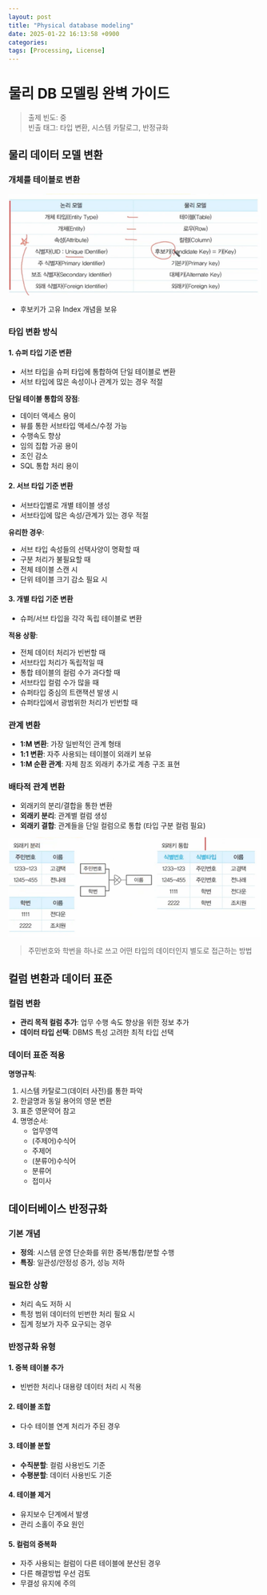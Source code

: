 ```yaml
---
layout: post
title: "Physical database modeling"
date: 2025-01-22 16:13:58 +0900
categories: 
tags: [Processing, License]
---
```


# 물리 DB 모델링 완벽 가이드

> 출제 빈도: 중  
> 빈출 태그: 타입 변환, 시스템 카탈로그, 반정규화

## 물리 데이터 모델 변환

### 개체를 테이블로 변환

![객체를 테이블로 변환](../post_img/250122/tableConverse.png)

* 후보키가 고유 Index 개념을 보유

### 타입 변환 방식

#### 1. 슈퍼 타입 기준 변환
* 서브 타입을 슈퍼 타입에 통합하여 단일 테이블로 변환
* 서브 타입에 많은 속성이나 관계가 있는 경우 적절

**단일 테이블 통합의 장점**:
* 데이터 액세스 용이
* 뷰를 통한 서브타입 액세스/수정 가능
* 수행속도 향상
* 임의 집합 가공 용이
* 조인 감소
* SQL 통합 처리 용이

#### 2. 서브 타입 기준 변환
* 서브타입별로 개별 테이블 생성
* 서브타입에 많은 속성/관계가 있는 경우 적절

**유리한 경우**:
* 서브 타입 속성들의 선택사양이 명확할 때
* 구분 처리가 불필요할 때
* 전체 테이블 스캔 시
* 단위 테이블 크기 감소 필요 시

#### 3. 개별 타입 기준 변환
* 슈퍼/서브 타입을 각각 독립 테이블로 변환

**적용 상황**:
* 전체 데이터 처리가 빈번할 때
* 서브타입 처리가 독립적일 때
* 통합 테이블의 컬럼 수가 과다할 때
* 서브타입 컬럼 수가 많을 때
* 슈퍼타입 중심의 트랜잭션 발생 시
* 슈퍼타입에서 광범위한 처리가 빈번할 때

### 관계 변환
* **1:M 변환**: 가장 일반적인 관계 형태
* **1:1 변환**: 자주 사용되는 테이블이 외래키 보유
* **1:M 순환 관계**: 자체 참조 외래키 추가로 계층 구조 표현

### 배타적 관계 변환
* 외래키의 분리/결합을 통한 변환
* **외래키 분리**: 관계별 컬럼 생성
* **외래키 결합**: 관계들을 단일 컬럼으로 통합 (타입 구분 컬럼 필요)

![주민번호와 학번을 하나로 쓰고 어떤 타입의 데이터인지 별도접근](../post_img/250122/xorkey.png)

> 주민번호와 학번을 하나로 쓰고 어떤 타입의 데이터인지 별도로 접근하는 방법

## 컬럼 변환과 데이터 표준

### 컬럼 변환
* **관리 목적 컬럼 추가**: 업무 수행 속도 향상을 위한 정보 추가
* **데이터 타입 선택**: DBMS 특성 고려한 최적 타입 선택

### 데이터 표준 적용
**명명규칙**:
1. 시스템 카탈로그(데이터 사전)를 통한 파악
2. 한글명과 동일 용어의 영문 변환
3. 표준 영문약어 참고
4. 명명순서:
   * 업무영역
   * (주제어)수식어
   * 주제어
   * (분류어)수식어
   * 분류어
   * 접미사

## 데이터베이스 반정규화

### 기본 개념
* **정의**: 시스템 운영 단순화를 위한 중복/통합/분할 수행
* **특징**: 일관성/안정성 증가, 성능 저하

### 필요한 상황
* 처리 속도 저하 시
* 특정 범위 데이터의 빈번한 처리 필요 시
* 집계 정보가 자주 요구되는 경우

### 반정규화 유형

#### 1. 중복 테이블 추가
* 빈번한 처리나 대용량 데이터 처리 시 적용

#### 2. 테이블 조합
* 다수 테이블 연계 처리가 주된 경우

#### 3. 테이블 분할
* **수직분할**: 컬럼 사용빈도 기준
* **수평분할**: 데이터 사용빈도 기준

#### 4. 테이블 제거
* 유지보수 단계에서 발생
* 관리 소홀이 주요 원인

#### 5. 컬럼의 중복화
* 자주 사용되는 컬럼이 다른 테이블에 분산된 경우
* 다른 해결방법 우선 검토
* 무결성 유지에 주의